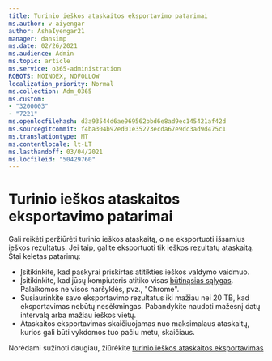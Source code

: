 ```yaml
---
title: Turinio ieškos ataskaitos eksportavimo patarimai
ms.author: v-aiyengar
author: AshaIyengar21
manager: dansimp
ms.date: 02/26/2021
ms.audience: Admin
ms.topic: article
ms.service: o365-administration
ROBOTS: NOINDEX, NOFOLLOW
localization_priority: Normal
ms.collection: Adm_O365
ms.custom:
- "3200003"
- "7221"
ms.openlocfilehash: d3a93544d6ae969562bbd6e8ad9ec145421af42d
ms.sourcegitcommit: f4ba304b92ed01e35273ecda67e9dc3ad9d475c1
ms.translationtype: MT
ms.contentlocale: lt-LT
ms.lasthandoff: 03/04/2021
ms.locfileid: "50429760"
---
```

# <a name="tips-for-exporting-a-report-for-content-search"></a>Turinio ieškos ataskaitos eksportavimo patarimai

Gali reikėti peržiūrėti turinio ieškos ataskaitą, o ne eksportuoti išsamius ieškos rezultatus. Jei taip, galite eksportuoti tik ieškos rezultatų ataskaitą. Štai keletas patarimų:

- Įsitikinkite, kad paskyrai priskirtas atitikties ieškos valdymo vaidmuo.
- Įsitikinkite, kad jūsų kompiuteris atitiko visas [būtinąsias sąlygas](https://go.microsoft.com/fwlink/?linkid=2102407). Palaikomos ne visos naršyklės, pvz., "Chrome".
- Susiaurinkite savo eksportavimo rezultatus iki mažiau nei 20 TB, kad eksportavimas nebūtų nesėkmingas. Pabandykite naudoti mažesnį datų intervalą arba mažiau ieškos vietų.
- Ataskaitos eksportavimas skaičiuojamas nuo maksimalaus ataskaitų, kurios gali būti vykdomos tuo pačiu metu, skaičiaus.

Norėdami sužinoti daugiau, žiūrėkite [turinio ieškos ataskaitos eksportavimas](https://go.microsoft.com/fwlink/?linkid=2102409)